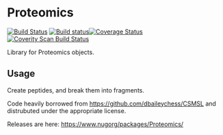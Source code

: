 # Proteomics 
[![Build Status](https://travis-ci.org/stefanks/Proteomics.svg?branch=master)](https://travis-ci.org/stefanks/Proteomics)
[![Build status](https://ci.appveyor.com/api/projects/status/4gor5coxl9557nrr/branch/master?svg=true)](https://ci.appveyor.com/project/stefanks/proteomics/branch/master)[![Coverage Status](https://coveralls.io/repos/github/stefanks/Proteomics/badge.svg?branch=master)](https://coveralls.io/github/stefanks/Proteomics?branch=master)[![Coverity Scan Build Status](https://scan.coverity.com/projects/9231/badge.svg)](https://scan.coverity.com/projects/stefanks-proteomics)

Library for Proteomics objects. 

## Usage

Create peptides, and break them into fragments.

Code heavily borrowed from https://github.com/dbaileychess/CSMSL and distrubuted under the appropriate license.

Releases are here: https://www.nugorg/packages/Proteomics/
